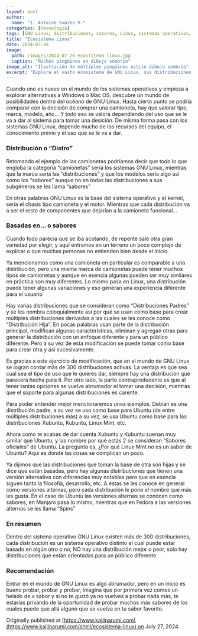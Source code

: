 ```yaml
---
layout: post
author:
  name: "I. Antoine Suárez V."
categories: [Tecnologia]
tags: [GNU Linux, distribuciones, sabores, Linux, sistemas operativos, tutorial]
title: "Ecosistema Linux"
date: 2024-07-26
image:
  path: /images/2024-07-26-ecosistema-linux.jpg
  caption: "Muchos pingüinos en dibujo sombrío"
image_alt: "Ilustración de múltiples pingüinos estilo dibujo sombrío"
excerpt: "Explora el vasto ecosistema de GNU Linux, sus distribuciones y sabores, y aprende cómo elegir la que mejor se adapta a tus necesidades."
---
```



Cuando uno es nuevo en el mundo de los sistemas operativos y empieza a explorar alternativas a Windows o Mac OS, descubre un mundo de posibilidades dentro del océano de GNU Linux. Hasta cierto punto se podría comparar con la decisión de comprar una camioneta, hay que valorar tipo, marca, modelo, año… Y todo eso se valora dependiendo del uso que se le va a dar al sistema para tomar una desición. De misma forma pasa con los sistemas GNU Linux, depende mucho de los recursos del equipo, el conocimiento previo y el uso que se le va a dar.

### Distribución o “Distro”

Retomando el ejemplo de las camionetas podríamos decir que todo lo que engloba la categoría “camionetas” sería los sistemas GNU Linux, mientras que la marca sería las “distribuciones” y que los modelos sería algo así como los “sabores” aunque no en todas las distribuciones a sus subgéneros se les llama “sabores”

En otras palabras GNU Linux es la base del sistema operativo y el kernel, sería el chasis tipo camioneta y el motor. Mientras que cada distribución va a ser el resto de componentes que dejarían a la camioneta funcional…

### Basadas en… o sabores

Cuando todo parecía que se iba acotando, de repente sale otra gran variedad por elegir, y aquí entramos en un terreno un poco complejo de explicar o que muchas personas no entienden bien desde el inicio.

Ya mencionamos como una camioneta en particular es comparable a una distribución, pero una misma marca de camionetas puede tener muchos tipos de camionetas y aunque en esencia algunas pueden ser muy similares en práctica son muy diferentes. Lo mismo pasa en Linux, una distribución puede tener algunas variaciones y eso generan una experiencia diferente para el usuario

Hay varias distribuciones que se consideran como “Distribuciones Padres” y se les nombra coloquialmente así por qué se usan como base para crear múltiples distribuciones derivadas a las cuales se les conoce como “Distribución Hija”. En pocas palabras usan parte de la distribución principal, modifican algunas características, eliminan y agregan otras para generar la distribución con un enfoque diferente y para un público diferente. Pero a su vez de esta modificación se puede tomar como base para crear otra y así sucesivamente.

Es gracias a este ejercicio de modificación, que en el mundo de GNU Linux se logran contar más de 300 distribuciones activas. La ventaja es que sea cual sea el tipo de uso que le quieres dar, siempre hay una distribución que parecerá hecha para ti. Por otro lado, la parte contraproducente es que al tener tantas opciones se vuelve abrumador el tomar una decisión, mientras que el soporte para algunas distribuciones es carente.

Para poder entender mejor mencionaremos unos ejemplos, Debian es una distribución padre, a su vez se usa como base para Ubuntu (de entre múltiples distribuciones más) a su vez, se usa Ubuntu como base para las distribuciones Xubuntu, Kubuntu, Linux Mint, etc.

Ahora como te acabas de dar cuenta Xubuntu y Kubuntu suenan muy similar que Ubuntu, y las nombre por qué estás 2 se consideran “Sabores oficiales” de Ubuntu. La pregunta es, ¿Por qué Linux Mint no es un sabor de Ubuntu? Aquí es donde las cosas se complican un poco.

Ya dijimos que las distribuciones que toman la base de otra son hijas y se dice que están basadas, pero hay algunas distribuciones que tienen una versión alternativa con diferencias muy notables pero que en esencia siguen tanto la filosofía, desarrollo, etc. A estas se les conoce en general como versiones alternas, pero cada distribución le pone el nombre que más les gusta. En el caso de Ubuntu las versiones alternas se conocen como sabores, en Manjaro pasa lo mismo, mientras que en Fedora a las versiones alternas se les llama “Spins”

### En resumen

Dentro del sistema operativo GNU Linux existen más de 300 distribuciones, cada distribución es un sistema operativo distinto el cual puede estar basado en algún otro o no, NO hay una distribución mejor o peor, solo hay distribuciones que están orientadas para un público diferente.

### Recomendación

Entrar en el mundo de GNU Linux es algo abrumador, pero en un inicio es bueno probar, probar y probar, imagina que por primera vez comes un helado de x sabor y si no te gustó ya no vuelves a probar nada más, te estarías privando de la oportunidad de probar muchos más sabores de los cuales puede que allá alguno que se vuelva en tu sabor favorito.

Originally published at [https://www.kajiinarumi.com](https://www.kajiinarumi.com/shell/ecosistema-linux) on July 27, 2024.
